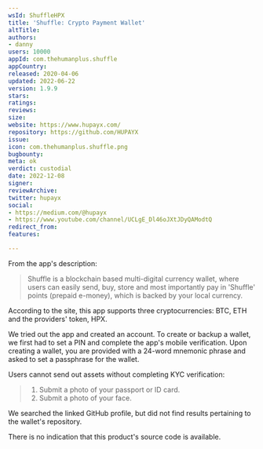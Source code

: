 ```yaml
---
wsId: ShuffleHPX
title: 'Shuffle: Crypto Payment Wallet'
altTitle: 
authors:
- danny
users: 10000
appId: com.thehumanplus.shuffle
appCountry: 
released: 2020-04-06
updated: 2022-06-22
version: 1.9.9
stars: 
ratings: 
reviews: 
size: 
website: https://www.hupayx.com/
repository: https://github.com/HUPAYX
issue: 
icon: com.thehumanplus.shuffle.png
bugbounty: 
meta: ok
verdict: custodial
date: 2022-12-08
signer: 
reviewArchive: 
twitter: hupayx
social:
- https://medium.com/@hupayx
- https://www.youtube.com/channel/UCLgE_Dl46oJXtJDyQAModtQ
redirect_from: 
features: 

---
```


From the app's description:

> Shuffle is a blockchain based multi-digital currency wallet, where users can easily send, buy, store and most importantly pay in 'Shuffle' points (prepaid e-money), which is backed by your local currency.

According to the site, this app supports three cryptocurrencies: BTC, ETH and the providers' token, HPX. 

We tried out the app and created an account. To create or backup a wallet, we first had to set a PIN and complete the app's mobile verification. Upon creating a wallet, you are provided with a 24-word mnemonic phrase and asked to set a passphrase for the wallet. 

Users cannot send out assets without completing KYC verification:

> 1. Submit a photo of your passport or ID card.
> 2. Submit a photo of your face.

We searched the linked GitHub profile, but did not find results pertaining to the wallet's repository.

There is no indication that this product's source code is available.